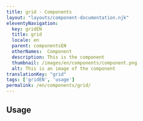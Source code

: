 ```yaml
---
title: grid - Components
layout: "layouts/component-documentation.njk"
eleventyNavigation:
  key: gridEN
  title: grid
  locale: en
  parent: componentsEN
  otherNames:  Component
  description: This is the component
  thumbnail: /images/en/components/component.png
  alt: This is an image of the component
translationKey: "grid"
tags: ['gridEN', 'usage']
permalink: /en/components/grid/
---
```


## Usage